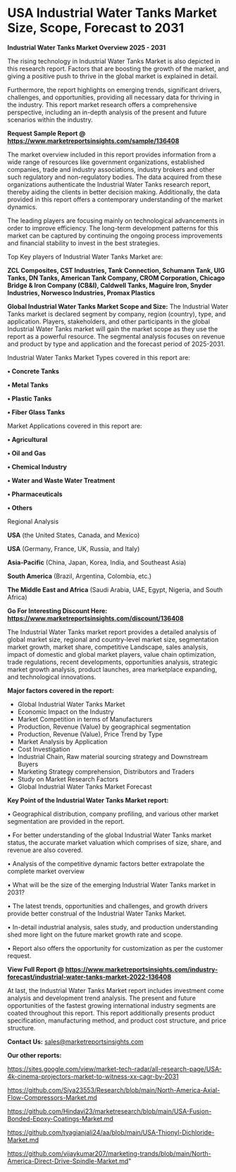 # USA Industrial Water Tanks Market Size, Scope, Forecast to 2031

<Strong> Industrial Water Tanks Market Overview 2025 - 2031</strong>

The rising technology in Industrial Water Tanks Market is also depicted in this research report. Factors that are boosting the growth of the market, and giving a positive push to thrive in the global market is explained in detail.

Furthermore, the report highlights on emerging trends, significant drivers, challenges, and opportunities, providing all necessary data for thriving in the industry. This report market research offers a comprehensive perspective, including an in-depth analysis of the present and future scenarios within the industry.

<strong>Request Sample Report @ <a href=https://www.marketreportsinsights.com/sample/136408>https://www.marketreportsinsights.com/sample/136408</a></strong>

The market overview included in this report provides information from a wide range of resources like government organizations, established companies, trade and industry associations, industry brokers and other such regulatory and non-regulatory bodies. The data acquired from these organizations authenticate the Industrial Water Tanks research report, thereby aiding the clients in better decision making. Additionally, the data provided in this report offers a contemporary understanding of the market dynamics.

The leading players are focusing mainly on technological advancements in order to improve efficiency. The long-term development patterns for this market can be captured by continuing the ongoing process improvements and financial stability to invest in the best strategies.

Top Key players of Industrial Water Tanks Market are:

<strong>ZCL Composites, CST Industries, Tank Connection, Schumann Tank, UIG Tanks, DN Tanks, American Tank Company, CROM Corporation, Chicago Bridge & Iron Company (CB&I), Caldwell Tanks, Maguire Iron, Snyder Industries, Norwesco Industries, Promax Plastics</strong>

<strong><b>Global Industrial Water Tanks Market Scope and Size:</b></strong>
The Industrial Water Tanks market is declared segment by company, region (country), type, and application. Players, stakeholders, and other participants in the global Industrial Water Tanks market will gain the market scope as they use the report as a powerful resource. The segmental analysis focuses on revenue and product by type and application and the forecast period of 2025-2031.

Industrial Water Tanks Market Types covered in this report are:

<strong>• Concrete Tanks

• Metal Tanks

• Plastic Tanks

• Fiber Glass Tanks</strong>

Market Applications covered in this report are:

<strong>• Agricultural

• Oil and Gas

• Chemical Industry

• Water and Waste Water Treatment

• Pharmaceuticals

• Others</strong> 

Regional Analysis

<strong>USA</strong> (the United States, Canada, and Mexico)

<strong>USA</strong> (Germany, France, UK, Russia, and Italy)

<strong>Asia-Pacific</strong> (China, Japan, Korea, India, and Southeast Asia)

<strong>South America</strong> (Brazil, Argentina, Colombia, etc.)

<strong>The Middle East and Africa</strong> (Saudi Arabia, UAE, Egypt, Nigeria, and South Africa)

<strong>Go For Interesting Discount Here: <a href=https://www.marketreportsinsights.com/discount/136408>https://www.marketreportsinsights.com/discount/136408</a></strong>

The Industrial Water Tanks market report provides a detailed analysis of global market size, regional and country-level market size, segmentation market growth, market share, competitive Landscape, sales analysis, impact of domestic and global market players, value chain optimization, trade regulations, recent developments, opportunities analysis, strategic market growth analysis, product launches, area marketplace expanding, and technological innovations.

<strong><b>Major factors covered in the report:</b></strong>
<ul>
  <li>Global Industrial Water Tanks Market </li>
  <li>Economic Impact on the Industry</li>
  <li>Market Competition in terms of Manufacturers</li>
  <li>Production, Revenue (Value) by geographical segmentation</li>
  <li>Production, Revenue (Value), Price Trend by Type</li>
  <li>Market Analysis by Application</li>
  <li>Cost Investigation</li>
  <li>Industrial Chain, Raw material sourcing strategy and Downstream Buyers</li>
  <li>Marketing Strategy comprehension, Distributors and Traders</li>
  <li>Study on Market Research Factors</li>
  <li>Global Industrial Water Tanks Market Forecast</li>
</ul>

<strong><b>Key Point of the Industrial Water Tanks Market report:</b></strong>

• Geographical distribution, company profiling, and various other market segmentation are provided in the report.

• For better understanding of the global Industrial Water Tanks market status, the accurate market valuation which comprises of size, share, and revenue are also covered.

• Analysis of the competitive dynamic factors better extrapolate the complete market overview

• What will be the size of the emerging Industrial Water Tanks market in 2031?

• The latest trends, opportunities and challenges, and growth drivers provide better construal of the Industrial Water Tanks Market.

• In-detail industrial analysis, sales study, and production understanding shed more light on the future market growth rate and scope.

• Report also offers the opportunity for customization as per the customer request.

<strong><b>View Full Report @ <a href=https://www.marketreportsinsights.com/industry-forecast/industrial-water-tanks-market-2022-136408>https://www.marketreportsinsights.com/industry-forecast/industrial-water-tanks-market-2022-136408</a></b></strong>


At last, the Industrial Water Tanks Market report includes investment come analysis and development trend analysis. The present and future opportunities of the fastest growing international industry segments are coated throughout this report. This report additionally presents product specification, manufacturing method, and product cost structure, and price structure.

<strong>Contact Us:</strong>
sales@marketreportsinsights.com

<strong>Our other reports:</strong>

<a href=https://sites.google.com/view/market-tech-radar/all-research-page/USA-4k-cinema-projectors-market-to-witness-xx-cagr-by-2031>https://sites.google.com/view/market-tech-radar/all-research-page/USA-4k-cinema-projectors-market-to-witness-xx-cagr-by-2031</a>

<a href=https://github.com/Siya23553/Research/blob/main/North-America-Axial-Flow-Compressors-Market.md>https://github.com/Siya23553/Research/blob/main/North-America-Axial-Flow-Compressors-Market.md</a>

<a href=https://github.com/Hindavi23/marketresearch/blob/main/USA-Fusion-Bonded-Epoxy-Coatings-Market.md>https://github.com/Hindavi23/marketresearch/blob/main/USA-Fusion-Bonded-Epoxy-Coatings-Market.md</a>

<a href=https://github.com/tyagianjali24/aa/blob/main/USA-Thionyl-Dichloride-Market.md>https://github.com/tyagianjali24/aa/blob/main/USA-Thionyl-Dichloride-Market.md</a>

<a href=https://github.com/vijaykumar207/marketing-trands/blob/main/North-America-Direct-Drive-Spindle-Market.md>https://github.com/vijaykumar207/marketing-trands/blob/main/North-America-Direct-Drive-Spindle-Market.md</a>"

